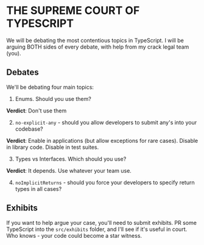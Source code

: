# THE SUPREME COURT OF TYPESCRIPT

We will be debating the most contentious topics in TypeScript. I will be arguing BOTH sides of every debate, with help from my crack legal team (you).

## Debates

We'll be debating four main topics:

1. Enums. Should you use them?

**Verdict**: Don't use them

2. `no-explicit-any` - should you allow developers to submit any's into your codebase?

**Verdict**: Enable in applications (but allow exceptions for rare cases). Disable in library code. Disable in test suites.

3. Types vs Interfaces. Which should you use?

**Verdict**: It depends. Use whatever your team use.

4. `noImplicitReturns` - should you force your developers to specify return types in all cases?

## Exhibits

If you want to help argue your case, you'll need to submit exhibits. PR some TypeScript into the `src/exhibits` folder, and I'll see if it's useful in court. Who knows - your code could become a star witness.
